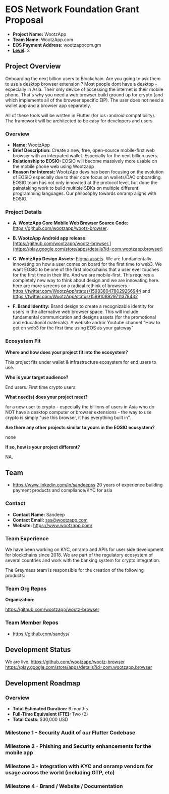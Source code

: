 # EOS Network Foundation Grant Proposal

-   **Project Name:** WootzApp
-   **Team Name:** WootzApp.com
-   **EOS Payment Address:** wootzappcom.gm
-   **[Level](https://github.com/eosnetworkfoundation/grant-framework#grant-levels):** 3

## Project Overview
Onboarding the next billion users to Blockchain. Are you going to ask them to use a desktop browser extension ? Most people dont have a desktop - especially in Asia. Their only device of accessing the internet is their mobile phone. That's why you need a web browser build ground up for crypto (and which implements all of the browser specific EIP). The user does not need a wallet app and a browser app separately.

All of these tools will be written in Flutter (for ios+android compatibility). The framework will be architected to be easy for developers and users.

### Overview

-   **Name:** WootzApp
-   **Brief Description:** Create a new, free, open-source mobile-first web browser with an integrated wallet. Especially for the next billion users.
-   **Relationship to EOSIO:** EOSIO will become massively more usable on the mobile phone web using Wootzapp
-   **Reason for Interest:** WootzApp devs has been focusing on the evolution of EOSIO especially due to their core focus on wallets/DAO onboarding. EOSIO team has not only innovated at the protocol level, but done the painstaking work to build multiple SDKs on multiple different programming languages. Our philosophy towards onramp aligns with EOSIO.

### Project Details
 

-   **A. WootzApp Core Mobile Web Browser Source Code:** https://github.com/wootzapp/wootz-browser.
-   **B. WootzApp Android app release:** [https://github.com/wootzapp/wootz-browser.](https://play.google.com/store/apps/details?id=com.wootzapp.browser)
-   **C. WootzApp Design Assets:** [Figma assets](https://www.figma.com/file/ZiV1e5dTxNU20so3foISK7/wootzapp). We are fundamentally innovating on how a user comes on board for the first time to web3. We want EOSIO to be one of the first blockchains that a user ever touches for the first time in their life. And we are mobile-first. This requires a completely new way to think about design and we are innovating here. here are more screens on a radical rethink of browsers - https://twitter.com/WootzApp/status/1598380478029266944 and https://twitter.com/WootzApp/status/1599108929711378432

-   **F. Brand Identity:** Brand design to create a recognizable identity for users in the alternative web browser space. This will include fundamental communication and designs assets (for the promotional and educational materials). A website and/or Youtube channel "How to get on web3 for the first time using EOS as your gateway"


### Ecosystem Fit

**Where and how does your project fit into the ecosystem?**

This project fits under wallet & infrastructure ecosystem for end users to use.

**Who is your target audience?**

End users. First time crypto users.

**What need(s) does your project meet?**

for a new user to crypto - especially the billions of users in Asia who do NOT have a desktop computer or browser extensions - the way to use crypto is simply "use this browser, it has everything built in". 

**Are there any other projects similar to yours in the EOSIO ecosystem?**

none

**If so, how is your project different?**

NA.

## Team
- https://www.linkedin.com/in/sandeepss
20 years of experience building payment products and compliance/KYC for asia

### Contact

-   **Contact Name:** Sandeep
-   **Contact Email:** sss@wootzapp.com
-   **Website:** https://www.wootzapp.com/

### Team Experience

We have been working on KYC, onramp and APIs for user side development for blockchains since 2018. We are part of the regulatory ecosystem of several countries and work with the banking system for crypto integration.

The Greymass team is responsible for the creation of the following products:


### Team Org Repos

**Organization:**

https://github.com/wootzapp/wootz-browser


### Team Member Repos

- https://github.com/sandys/



## Development Status

We are live. https://github.com/wootzapp/wootz-browser
https://play.google.com/store/apps/details?id=com.wootzapp.browser


## Development Roadmap

### Overview

-   **Total Estimated Duration:** 6 months
-   **Full-Time Equivalent (FTE):** Two (2)
-   **Total Costs:** $30,000 USD


### Milestone 1 - Security Audit of our Flutter Codebase


### Milestone 2 - Phishing and Security enhancements for the mobile app

### Milestone 3 - Integration with KYC and onramp vendors for usage across the world (including OTP, etc)


### Milestone 4 - Brand / Website / Documentation



